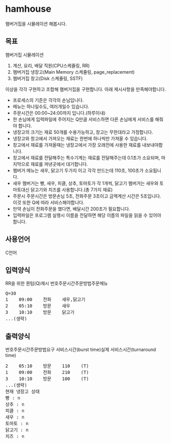 # hamhouse
햄버거집을 시뮬레이션 해봅시다.

## 목표
햄버거집 시뮬레이션

1. 계산, 요리, 배달 직원(CPU스케쥴링, RR)
2. 햄버거집 냉장고(Main Memory 스케쥴링, page_replacement)
3. 햄버거집 창고(Disk 스케쥴링, SSTF)

이상을 각각 구현하고 조합해 햄버거집을 구현합니다.
아래 제시사항을 만족해야합니다.

* 프로세스의 기준은 각각의 손님입니다.
* 메뉴는 하나일수도, 여러개일수 있습니다.
* 주문시간은 00:00~24:00까지 입니다.(하루이내)
* 한 손님에게 입력파일에 주어지는 Q만큼 서비스하면 다른 손님에게 서비스를 해줘야 합니다.
* 냉장고의 크기는 재료 50개를 수용가능하고, 창고는 무한대라고 가정합니다.
* 냉장고와 창고에서 가져오는 재료는 한번에 하나씩만 가져올 수 있습니다.
* 창고에서 재료를 가져올때는 냉장고에서 가장 오래전에 사용한 재료를 내보내야합니다.
* 창고에서 재료를 전달해주는 특수기계는 재료를 전달해주는데 0.1초가 소요되며, 마지막으로 재료를 꺼낸곳에서 대기합니다.
* 햄버거 메뉴는 새우, 닭고기 두가지 이고 각각 만드는데 110초, 100초가 소요됩니다.
* 새우 햄버거는 빵, 새우, 피클, 상추, 토마토가 각 1개씩, 닭고기 햄버거는 새우와 토마토대신 닭고기와 치즈를 사용합니다.(총 7가지 재료)
* 주문시 주문시간은 방문손님 5초, 전화주문 3초이고 금액계산 시간은 5초입니다. 이것 또한 Q에 따라 서비스해야합니다.
* 만약 손님이 전화주문을 했다면, 배달시간 200초가 필요합니다.
* 입력파일은 프로그램 실행시 이름을 전달하면 해당 이름의 파일을 읽을 수 있어야 합니다.

## 사용언어
C언어

## 입력양식
RR을 위한 퀀텀(Q)제시
번호<tab>주문시간<tab>주문방법<tab>주문메뉴
  
<pre>
Q=30
1    09:00    전화    새우,닭고기
2    05:10    방문    새우
3    10:10    방문    닭고기
...(생략)
</pre>

## 출력양식
번호<tab>주문시간<tab>주문방법<tab>요구 서비스시간(burst time)<tab>실제 서비스시간(turnaround time)

<pre>
2    05:10    방문    110    (T)
1    09:00    전화    210    (T)
3    10:10    방문    100    (T)
...(생략)
현재 냉장고 상태
빵 : n
상추 : n
피클 : n
새우 : n
토마토 : n
닭고기 : n
치즈 : n
</pre>
